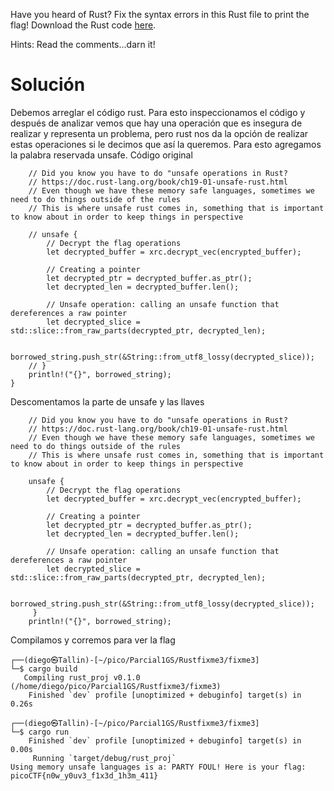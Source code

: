 Have you heard of Rust? Fix the syntax errors in this Rust file to print the flag! Download the Rust code [here](https://challenge-files.picoctf.net/c_verbal_sleep/dcdaf491b35c1d0f5075e9583edbbb7aaea1dffb6ad32bc000e4d87b5200ff7b/fixme3.tar.gz).

Hints:
Read the comments...darn it!

# Solución
Debemos arreglar el código rust. Para esto inspeccionamos el código y después de analizar vemos que hay una operación que es insegura de realizar y representa un problema, pero rust nos da la opción de realizar estas operaciones si le decimos que así la queremos.
Para esto agregamos la palabra reservada unsafe. Código original
```
    // Did you know you have to do "unsafe operations in Rust?
    // https://doc.rust-lang.org/book/ch19-01-unsafe-rust.html
    // Even though we have these memory safe languages, sometimes we need to do things outside of the rules
    // This is where unsafe rust comes in, something that is important to know about in order to keep things in perspective

    // unsafe {
        // Decrypt the flag operations 
        let decrypted_buffer = xrc.decrypt_vec(encrypted_buffer);

        // Creating a pointer 
        let decrypted_ptr = decrypted_buffer.as_ptr();
        let decrypted_len = decrypted_buffer.len();

        // Unsafe operation: calling an unsafe function that dereferences a raw pointer
        let decrypted_slice = std::slice::from_raw_parts(decrypted_ptr, decrypted_len);

        borrowed_string.push_str(&String::from_utf8_lossy(decrypted_slice));
    // }
    println!("{}", borrowed_string);
}
```
Descomentamos la parte de unsafe y las llaves
```
    // Did you know you have to do "unsafe operations in Rust?
    // https://doc.rust-lang.org/book/ch19-01-unsafe-rust.html
    // Even though we have these memory safe languages, sometimes we need to do things outside of the rules
    // This is where unsafe rust comes in, something that is important to know about in order to keep things in perspective

    unsafe {
        // Decrypt the flag operations 
        let decrypted_buffer = xrc.decrypt_vec(encrypted_buffer);

        // Creating a pointer 
        let decrypted_ptr = decrypted_buffer.as_ptr();
        let decrypted_len = decrypted_buffer.len();

        // Unsafe operation: calling an unsafe function that dereferences a raw pointer
        let decrypted_slice = std::slice::from_raw_parts(decrypted_ptr, decrypted_len);

        borrowed_string.push_str(&String::from_utf8_lossy(decrypted_slice));
     }
    println!("{}", borrowed_string);
```
Compilamos y corremos para ver la flag
```
┌──(diego㉿Tallin)-[~/pico/Parcial1GS/Rustfixme3/fixme3]
└─$ cargo build
   Compiling rust_proj v0.1.0 (/home/diego/pico/Parcial1GS/Rustfixme3/fixme3)
    Finished `dev` profile [unoptimized + debuginfo] target(s) in 0.26s
                                                                                                                                                                   
┌──(diego㉿Tallin)-[~/pico/Parcial1GS/Rustfixme3/fixme3]
└─$ cargo run  
    Finished `dev` profile [unoptimized + debuginfo] target(s) in 0.00s
     Running `target/debug/rust_proj`
Using memory unsafe languages is a: PARTY FOUL! Here is your flag: picoCTF{n0w_y0uv3_f1x3d_1h3m_411}
```
